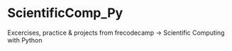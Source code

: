 # ScientificComp_Py
Excercises, practice & projects from frecodecamp -> Scientific Computing with Python
